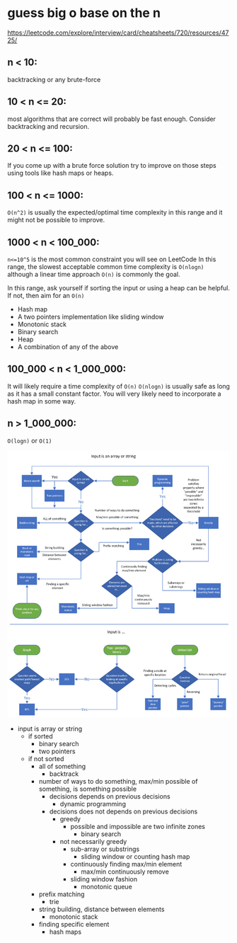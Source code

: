 # guess big o base on the n

https://leetcode.com/explore/interview/card/cheatsheets/720/resources/4725/

## n < 10:

backtracking or any brute-force

## 10 < n <= 20:

most algorithms that are correct will probably be fast enough.
Consider backtracking and recursion.

## 20 < n <= 100:

If you come up with a brute force solution
try to improve on those steps using tools like hash maps or heaps.

## 100 < n <= 1000:

`O(n^2)` is usually the expected/optimal time complexity in this range
and it might not be possible to improve.

## 1000 < n < 100_000:

`n<=10^5` is the most common constraint you will see on LeetCode
In this range, the slowest acceptable common time complexity is `O(nlogn)`
although a linear time approach `O(n)` is commonly the goal.

In this range, ask yourself if sorting the input or using a heap can be helpful.
If not, then aim for an `O(n)`

-   Hash map
-   A two pointers implementation like sliding window
-   Monotonic stack
-   Binary search
-   Heap
-   A combination of any of the above

## 100_000 < n < 1_000_000:

It will likely require a time complexity of `O(n)`
`O(nlogn)` is usually safe as long as it has a small constant factor.
You will very likely need to incorporate a hash map in some way.

## n > 1_000_000:

`O(logn)` or `O(1)`

![](find-solution-flowchart.png)

-   input is array or string
    -   if sorted
        -   binary search
        -   two pointers
    -   if not sorted
        -   all of something
            -   backtrack
        -   number of ways to do something, max/min possible of something, is something possible
            -   decisions depends on previous decisions
                -   dynamic programming
            -   decisions does not depends on previous decisions
                -   greedy
                    -   possible and impossible are two infinite zones
                        -   binary search
                -   not necessarily greedy
                    -   sub-array or substrings
                        -   sliding window or counting hash map
                    -   continuously finding max/min element
                        -   max/min continuously remove
                    -   sliding window fashion
                        -   monotonic queue
        -   prefix matching
            -   trie
        -   string building, distance between elements
            -   monotonic stack
        -   finding specific element
            -   hash maps
